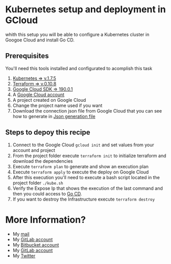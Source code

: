 Kubernetes setup and deployment in GCloud
=========================================


whith this setup you will be able to configure a Kubernetes cluster  in Googoe Cloud and install Go CD.

Prerequisites
--------------

You'll need this tools installed and configurated to acomplish this task

1. [Kubernetes => v.1.7.5](https://kubernetes.io/docs/tasks/tools/install-kubectl/)
2. [Terraform  => v.0.10.8](https://www.terraform.io/)
3. [Google Cloud SDK => 190.0.1](https://cloud.google.com/sdk/)
4. A [Google Cloud account](https://cloud.google.com/)
5. A project created on Google Cloud
6. Change the project name used if you want 
7. Download the connection json file from Google Cloud that you can see how to generate in [Json generation file](https://www.terraform.io/docs/providers/google/index.html#authentication-json-file) 

Steps to depoy this recipe
---------------------------

1. Connect to the Google Cloud  `gcloud init` and set values from your account and project
2. From the project folder execute `terraform init` to initialize terraform and download the dependencies
3. Execute `terraform plan` to generate and show an execution plan
4. Execute `terraform apply` to execute the deploy on Google Cloud
5. After this execution you'll need to execute a bash script located in the project folder `./kube.sh`
6. Verify the Expose Ip that shows the execution of the last command and then you could access to [Go CD](https://www.gocd.org/).
7. If you want to destroy the Infrastructure execute `terraform destroy`


# More Information?

* My [mail](mailto:andres.torresduran@gmail.com)
* My [GitLab account](https://gitlab.com/aetorres)
* My [Bitbucket account](https://bitbucket.org/aetorres/)
* My [GitLab account](https://github.com/aetorres)
* My [Twitter](https://twitter.com/Andr3s_T)

